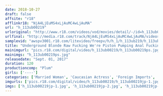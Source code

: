 ```yaml
---
date: 2018-10-27
draft: false
affsite: "r18"
afflinkr18: "NjA4LjEuMS4xLjAuMC4wLjAuMA"
url: "h_113ub00219"
urloriginal: "http://www.r18.com/videos/vod/movies/detail/-/id=h_113ub00219"
urlfinal: "http://media.r18.com/track/NjA4LjEuMS4xLjAuMC4wLjAuMA/videos/vod/movies/detail/-/id=h_113ub00219"
samplevid: "awspv3001.r18.com/litevideo/freepv/h/h_1/h_113ub219/h_113ub219_dmb_s.mp4"
title: "Underground Blonde Raw Fucking We're Piston Pumping Anal Fucking This Blonde Beauty Deep Into Her Ass!"
mainimgurl: "pics.r18.com/digital/video/h_113ub00219/h_113ub00219ps.jpg"
mainimgs: "h_113ub00219ps.jpg"
releasedate: "Sept. 01, 2017"
duration: 120
productioncomp: "Plum"
girls: ['----']
categories: ['Married Woman', 'Caucasian Actress', 'Foreign Imports', 'Threesome / Foursome', 'Anal Sex']
imgurls: ['pics.r18.com/digital/video/h_113ub00219/h_113ub00219jp-1.jpg', 'pics.r18.com/digital/video/h_113ub00219/h_113ub00219jp-2.jpg', 'pics.r18.com/digital/video/h_113ub00219/h_113ub00219jp-3.jpg', 'pics.r18.com/digital/video/h_113ub00219/h_113ub00219jp-4.jpg', 'pics.r18.com/digital/video/h_113ub00219/h_113ub00219jp-5.jpg', 'pics.r18.com/digital/video/h_113ub00219/h_113ub00219jp-6.jpg', 'pics.r18.com/digital/video/h_113ub00219/h_113ub00219jp-7.jpg', 'pics.r18.com/digital/video/h_113ub00219/h_113ub00219jp-8.jpg', 'pics.r18.com/digital/video/h_113ub00219/h_113ub00219jp-9.jpg', 'pics.r18.com/digital/video/h_113ub00219/h_113ub00219jp-10.jpg', 'pics.r18.com/digital/video/h_113ub00219/h_113ub00219jp-11.jpg', 'pics.r18.com/digital/video/h_113ub00219/h_113ub00219jp-12.jpg', 'pics.r18.com/digital/video/h_113ub00219/h_113ub00219jp-13.jpg', 'pics.r18.com/digital/video/h_113ub00219/h_113ub00219jp-14.jpg', 'pics.r18.com/digital/video/h_113ub00219/h_113ub00219jp-15.jpg', 'pics.r18.com/digital/video/h_113ub00219/h_113ub00219jp-16.jpg', 'pics.r18.com/digital/video/h_113ub00219/h_113ub00219jp-17.jpg', 'pics.r18.com/digital/video/h_113ub00219/h_113ub00219jp-18.jpg', 'pics.r18.com/digital/video/h_113ub00219/h_113ub00219jp-19.jpg', 'pics.r18.com/digital/video/h_113ub00219/h_113ub00219jp-20.jpg']
imgs: ['h_113ub00219jp-1.jpg', 'h_113ub00219jp-2.jpg', 'h_113ub00219jp-3.jpg', 'h_113ub00219jp-4.jpg', 'h_113ub00219jp-5.jpg', 'h_113ub00219jp-6.jpg', 'h_113ub00219jp-7.jpg', 'h_113ub00219jp-8.jpg', 'h_113ub00219jp-9.jpg', 'h_113ub00219jp-10.jpg', 'h_113ub00219jp-11.jpg', 'h_113ub00219jp-12.jpg', 'h_113ub00219jp-13.jpg', 'h_113ub00219jp-14.jpg', 'h_113ub00219jp-15.jpg', 'h_113ub00219jp-16.jpg', 'h_113ub00219jp-17.jpg', 'h_113ub00219jp-18.jpg', 'h_113ub00219jp-19.jpg', 'h_113ub00219jp-20.jpg']
---
```

